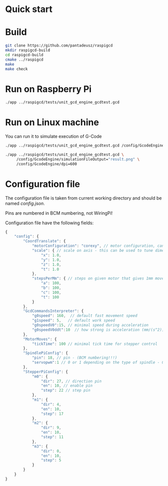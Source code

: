 # Quick start


# Build

```bash
git clone https://github.com/pantadeusz/raspigcd
mkdir raspigcd-build
cd raspigcd-build
cmake ../raspigcd
make
make check
```

# Run on Raspberry Pi

```bash
./app ../raspigcd/tests/unit_gcd_engine_gcdtest.gcd
```

# Run on Linux machine

You can run it to simulate execution of G-Code

```bash
./app ../raspigcd/tests/unit_gcd_engine_gcdtest.gcd /config/GcodeEngine/simulationFileOutput="result.png"
```

```bash
./app ../raspigcd/tests/unit_gcd_engine_gcdtest.gcd \
     /config/GcodeEngine/simulationFileOutput="result.png" \
     /config/GcodeEngine/dpi=600
```

# Configuration file

The configuration file is taken from current working directory and should be named *config.json*.

Pins are numbered in BCM numbering, not WiringPi!

Configuration file have the following fields:

```javascript
{
    "config": {
        "CoordTranslate": {
            "motorConfiguration": "corexy", // motor configuration, can be also simple
            "scale": { // scale on axis - this can be used to tune dimensions, can be negative
                "x": 1.0,
                "y": 1.0,
                "z": 1.0,
                "t": 1.0
            },
            "stepsPerMm": { // steps on given motor that gives 1mm movement
                "a": 100,
                "b": 100,
                "c": 100,
                "t": 100
            }
        },
        "GcdCommandsInterpreter": {
            "g0speed": 160,  // default fast movement speed
            "g1speed": 5,   // default work speed
            "g0speedV0":15, // minimal speed during acceleration
            "g0speedV0ddt":10  // how strong is acceleration (mm/(s^2))
        },
        "MotorMoves": {
            "tickTime": 100 // minimal tick time for stepper control
        },
        "SpindlePiConfig": {
            "pin": 18, // pin - (BCM numbering!!!)
            "servopwm":1 // 0 or 1 depending on the type of spindle - 0: on/off, 1: ESC controller
        },
        "StepperPiConfig": {
            "m0": {
                "dir": 27, // direction pin
                "en": 10, // enable pin
                "step": 22 // step pin
            },
            "m1": {
                "dir": 4,
                "en": 10,
                "step": 17
            },
            "m2": {
                "dir": 9,
                "en": 10,
                "step": 11
            },
            "m3": {
                "dir": 0,
                "en": 10,
                "step": 5
            }
        }
    }
}
```
